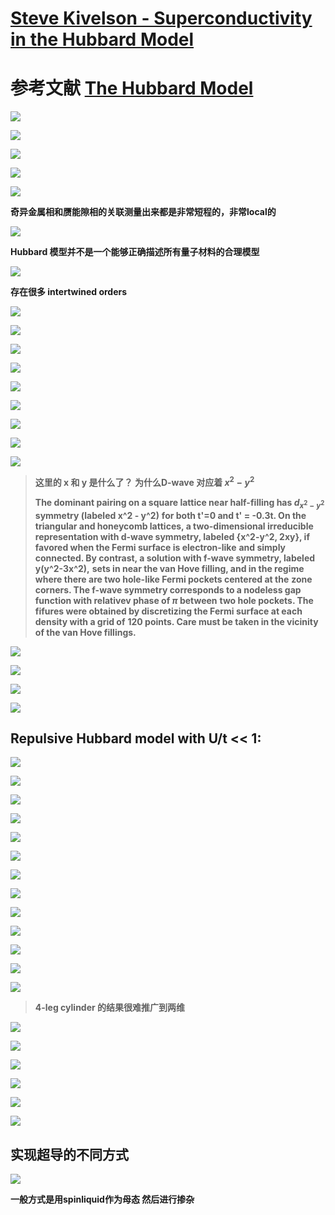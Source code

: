 # [Steve Kivelson - Superconductivity in the Hubbard Model](https://www.youtube.com/watch?v=BBUoKzsyisg)
# 参考文献 [The Hubbard Model](https://www.annualreviews.org/doi/abs/10.1146/annurev-conmatphys-031620-102024)


![](https://github.com/yangyuan16/Literatures_reading/blob/main/strong_correlated_electrons/figs-A-Hubbard-1/fig1.png)

![](https://github.com/yangyuan16/Literatures_reading/blob/main/strong_correlated_electrons/figs-A-Hubbard-1/fig2.png)

![](https://github.com/yangyuan16/Literatures_reading/blob/main/strong_correlated_electrons/figs-A-Hubbard-1/fig3.png)

![](https://github.com/yangyuan16/Literatures_reading/blob/main/strong_correlated_electrons/figs-A-Hubbard-1/fig4.png)

![](https://github.com/yangyuan16/Literatures_reading/blob/main/strong_correlated_electrons/figs-A-Hubbard-1/fig5.png)

**奇异金属相和赝能隙相的关联测量出来都是非常短程的，非常local的**

![](https://github.com/yangyuan16/Literatures_reading/blob/main/strong_correlated_electrons/figs-A-Hubbard-1/fig6.png)

**Hubbard 模型并不是一个能够正确描述所有量子材料的合理模型**

![](https://github.com/yangyuan16/Literatures_reading/blob/main/strong_correlated_electrons/figs-A-Hubbard-1/fig7.png)

**存在很多 intertwined orders**

![](https://github.com/yangyuan16/Literatures_reading/blob/main/strong_correlated_electrons/figs-A-Hubbard-1/fig8.png)

![](https://github.com/yangyuan16/Literatures_reading/blob/main/strong_correlated_electrons/figs-A-Hubbard-1/fig9.png)

![](https://github.com/yangyuan16/Literatures_reading/blob/main/strong_correlated_electrons/figs-A-Hubbard-1/fig10.png)

![](https://github.com/yangyuan16/Literatures_reading/blob/main/strong_correlated_electrons/figs-A-Hubbard-1/fig11.png)

![](https://github.com/yangyuan16/Literatures_reading/blob/main/strong_correlated_electrons/figs-A-Hubbard-1/fig12.png)

![](https://github.com/yangyuan16/Literatures_reading/blob/main/strong_correlated_electrons/figs-A-Hubbard-1/fig13.png)

![](https://github.com/yangyuan16/Literatures_reading/blob/main/strong_correlated_electrons/figs-A-Hubbard-1/fig14.png)

![](https://github.com/yangyuan16/Literatures_reading/blob/main/strong_correlated_electrons/figs-A-Hubbard-1/fig15.png)

![](https://github.com/yangyuan16/Literatures_reading/blob/main/strong_correlated_electrons/figs-A-Hubbard-1/fig16.png)

> **这里的 x 和 y 是什么了？ 为什么D-wave 对应着 $x^2 - y^2$**
>
> **The dominant pairing on a square lattice near half-filling has $d_{x^2-y^2}$ symmetry (labeled x^2 - y^2)**
> **for both t'=0 and t' = -0.3t. On the triangular and honeycomb lattices, a two-dimensional irreducible**
> **representation with d-wave symmetry, labeled {x^2-y^2, 2xy}, if favored when the Fermi surface is electron-like**
> **and simply connected. By contrast, a solution with f-wave symmetry, labeled y(y^2-3x^2),**
> **sets in near the van Hove filling, and in the regime where there are two hole-like Fermi pockets centered at the**
> **zone corners. The f-wave symmetry corresponds to a nodeless gap function with relativev phase of $\pi$ between**
> **two hole pockets. The fifures were obtained by discretizing the Fermi surface at each density with a grid of**
> **120 points. Care must be taken in the vicinity of the van Hove fillings.**


![](https://github.com/yangyuan16/Literatures_reading/blob/main/strong_correlated_electrons/figs-A-Hubbard-1/fig17.png)

![](https://github.com/yangyuan16/Literatures_reading/blob/main/strong_correlated_electrons/figs-A-Hubbard-1/fig18.png)

![](https://github.com/yangyuan16/Literatures_reading/blob/main/strong_correlated_electrons/figs-A-Hubbard-1/fig19.png)

![](https://github.com/yangyuan16/Literatures_reading/blob/main/strong_correlated_electrons/figs-A-Hubbard-1/fig20.png)

## Repulsive Hubbard model with U/t << 1:

![](https://github.com/yangyuan16/Literatures_reading/blob/main/strong_correlated_electrons/figs-A-Hubbard-1/fig21.png)

![](https://github.com/yangyuan16/Literatures_reading/blob/main/strong_correlated_electrons/figs-A-Hubbard-1/fig22.png)

![](https://github.com/yangyuan16/Literatures_reading/blob/main/strong_correlated_electrons/figs-A-Hubbard-1/fig23.png)

![](https://github.com/yangyuan16/Literatures_reading/blob/main/strong_correlated_electrons/figs-A-Hubbard-1/fig24.png)

![](https://github.com/yangyuan16/Literatures_reading/blob/main/strong_correlated_electrons/figs-A-Hubbard-1/fig25.png)

![](https://github.com/yangyuan16/Literatures_reading/blob/main/strong_correlated_electrons/figs-A-Hubbard-1/fig26.png)

![](https://github.com/yangyuan16/Literatures_reading/blob/main/strong_correlated_electrons/figs-A-Hubbard-1/fig27.png)

![](https://github.com/yangyuan16/Literatures_reading/blob/main/strong_correlated_electrons/figs-A-Hubbard-1/fig28.png)

![](https://github.com/yangyuan16/Literatures_reading/blob/main/strong_correlated_electrons/figs-A-Hubbard-1/fig29.png)

![](https://github.com/yangyuan16/Literatures_reading/blob/main/strong_correlated_electrons/figs-A-Hubbard-1/fig30.png)

![](https://github.com/yangyuan16/Literatures_reading/blob/main/strong_correlated_electrons/figs-A-Hubbard-1/fig31.png)

![](https://github.com/yangyuan16/Literatures_reading/blob/main/strong_correlated_electrons/figs-A-Hubbard-1/fig32.png)

![](https://github.com/yangyuan16/Literatures_reading/blob/main/strong_correlated_electrons/figs-A-Hubbard-1/fig33.png)

> **4-leg cylinder 的结果很难推广到两维**

![](https://github.com/yangyuan16/Literatures_reading/blob/main/strong_correlated_electrons/figs-A-Hubbard-1/fig34.png)

![](https://github.com/yangyuan16/Literatures_reading/blob/main/strong_correlated_electrons/figs-A-Hubbard-1/fig35.png)

![](https://github.com/yangyuan16/Literatures_reading/blob/main/strong_correlated_electrons/figs-A-Hubbard-1/fig36.png)

![](https://github.com/yangyuan16/Literatures_reading/blob/main/strong_correlated_electrons/figs-A-Hubbard-1/fig37.png)

![](https://github.com/yangyuan16/Literatures_reading/blob/main/strong_correlated_electrons/figs-A-Hubbard-1/fig38.png)

![](https://github.com/yangyuan16/Literatures_reading/blob/main/strong_correlated_electrons/figs-A-Hubbard-1/fig39.png)


## 实现超导的不同方式

![](https://github.com/yangyuan16/Literatures_reading/blob/main/strong_correlated_electrons/figs-A-Hubbard-1/fig40.png)

**一般方式是用spinliquid作为母态 然后进行掺杂**

